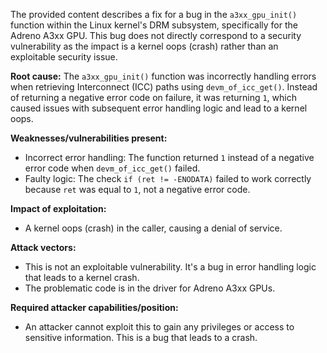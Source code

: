 The provided content describes a fix for a bug in the `a3xx_gpu_init()` function within the Linux kernel's DRM subsystem, specifically for the Adreno A3xx GPU. This bug does not directly correspond to a security vulnerability as the impact is a kernel oops (crash) rather than an exploitable security issue.

**Root cause:**
The `a3xx_gpu_init()` function was incorrectly handling errors when retrieving Interconnect (ICC) paths using `devm_of_icc_get()`. Instead of returning a negative error code on failure, it was returning `1`, which caused issues with subsequent error handling logic and lead to a kernel oops.

**Weaknesses/vulnerabilities present:**
- Incorrect error handling: The function returned `1` instead of a negative error code when `devm_of_icc_get()` failed.
- Faulty logic: The check `if (ret != -ENODATA)` failed to work correctly because `ret` was equal to `1`, not a negative error code.

**Impact of exploitation:**
- A kernel oops (crash) in the caller, causing a denial of service.

**Attack vectors:**
- This is not an exploitable vulnerability. It's a bug in error handling logic that leads to a kernel crash. 
- The problematic code is in the driver for Adreno A3xx GPUs.

**Required attacker capabilities/position:**
- An attacker cannot exploit this to gain any privileges or access to sensitive information. This is a bug that leads to a crash.